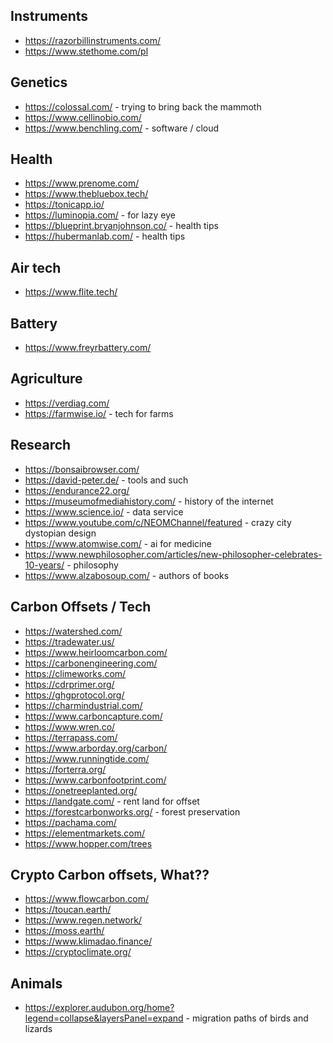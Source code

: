 ## Instruments

- https://razorbillinstruments.com/
- https://www.stethome.com/pl

## Genetics

- https://colossal.com/ - trying to bring back the mammoth
- https://www.cellinobio.com/
- https://www.benchling.com/ - software / cloud

## Health

- https://www.prenome.com/
- https://www.thebluebox.tech/
- https://tonicapp.io/
- https://luminopia.com/ - for lazy eye
- https://blueprint.bryanjohnson.co/ - health tips
- https://hubermanlab.com/ - health tips

## Air tech

- https://www.flite.tech/

## Battery

- https://www.freyrbattery.com/

## Agriculture

- https://verdiag.com/
- https://farmwise.io/ - tech for farms

## Research

- https://bonsaibrowser.com/
- https://david-peter.de/ - tools and such
- https://endurance22.org/
- https://museumofmediahistory.com/ - history of the internet
- https://www.science.io/ - data service
- https://www.youtube.com/c/NEOMChannel/featured - crazy city dystopian design
- https://www.atomwise.com/ - ai for medicine
- https://www.newphilosopher.com/articles/new-philosopher-celebrates-10-years/ - philosophy
- https://www.alzabosoup.com/ - authors of books


## Carbon Offsets / Tech

- https://watershed.com/
- https://tradewater.us/
- https://www.heirloomcarbon.com/
- https://carbonengineering.com/
- https://climeworks.com/
- https://cdrprimer.org/
- https://ghgprotocol.org/
- https://charmindustrial.com/
- https://www.carboncapture.com/
- https://www.wren.co/
- https://terrapass.com/
- https://www.arborday.org/carbon/
- https://www.runningtide.com/
- https://forterra.org/
- https://www.carbonfootprint.com/
- https://onetreeplanted.org/
- https://landgate.com/ - rent land for offset
- https://forestcarbonworks.org/ - forest preservation
- https://pachama.com/
- https://elementmarkets.com/
- https://www.hopper.com/trees

## Crypto Carbon offsets, What??

- https://www.flowcarbon.com/
- https://toucan.earth/
- https://www.regen.network/
- https://moss.earth/
- https://www.klimadao.finance/
- https://cryptoclimate.org/

## Animals 
- https://explorer.audubon.org/home?legend=collapse&layersPanel=expand - migration paths of birds and lizards